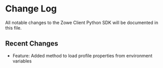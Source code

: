 # Change Log

All notable changes to the Zowe Client Python SDK will be documented in this file.

## Recent Changes

- Feature: Added method to load profile properties from environment variables